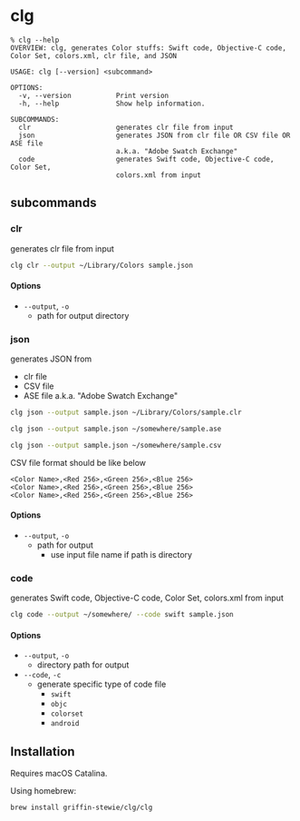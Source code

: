 # clg

```
% clg --help
OVERVIEW: clg, generates Color stuffs: Swift code, Objective-C code, Color Set, colors.xml, clr file, and JSON

USAGE: clg [--version] <subcommand>

OPTIONS:
  -v, --version           Print version
  -h, --help              Show help information.

SUBCOMMANDS:
  clr                     generates clr file from input
  json                    generates JSON from clr file OR CSV file OR ASE file
                          a.k.a. "Adobe Swatch Exchange"
  code                    generates Swift code, Objective-C code, Color Set,
                          colors.xml from input
```

## subcommands

### clr

generates clr file from input

```sh
clg clr --output ~/Library/Colors sample.json
```

#### Options

- `--output`, `-o`
    - path for output directory

### json

generates JSON from

- clr file
- CSV file
- ASE file a.k.a. "Adobe Swatch Exchange"


```sh
clg json --output sample.json ~/Library/Colors/sample.clr

clg json --output sample.json ~/somewhere/sample.ase

clg json --output sample.json ~/somewhere/sample.csv
```

CSV file format should be like below

```
<Color Name>,<Red 256>,<Green 256>,<Blue 256>
<Color Name>,<Red 256>,<Green 256>,<Blue 256>
<Color Name>,<Red 256>,<Green 256>,<Blue 256>
```

#### Options

- `--output`, `-o`
    - path for output
        - use input file name if path is directory

### code

generates Swift code, Objective-C code, Color Set, colors.xml from input

```sh
clg code --output ~/somewhere/ --code swift sample.json
```

#### Options

- `--output`, `-o`
    - directory path for output
- `--code`, `-c`
    - generate specific type of code file
        - `swift`
        - `objc`
        - `colorset`
        - `android`

## Installation

Requires macOS Catalina.

Using homebrew:

```
brew install griffin-stewie/clg/clg
```